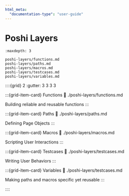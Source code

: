 ```yaml
---
html_meta:
  "documentation-type": "user-guide"
---
```


# Poshi Layers

```{toctree}
:maxdepth: 3

poshi-layers/functions.md
poshi-layers/paths.md
poshi-layers/macros.md
poshi-layers/testcases.md
poshi-layers/variables.md
```

::::{grid} 2
:gutter: 3 3 3 3

:::{grid-item-card} Functions
:link: ./poshi-layers/functions.md

Building reliable and reusable functions
:::

:::{grid-item-card} Paths
:link: ./poshi-layers/paths.md

Defining Page Objects
:::

:::{grid-item-card} Macros
:link: ./poshi-layers/macros.md

Scripting User Interactions
:::

:::{grid-item-card} Testcases
:link: ./poshi-layers/testcases.md

Writing User Behaviors
:::

:::{grid-item-card} Variables
:link: ./poshi-layers/testcases.md

Making paths and macros specific yet reusable
:::

::::
